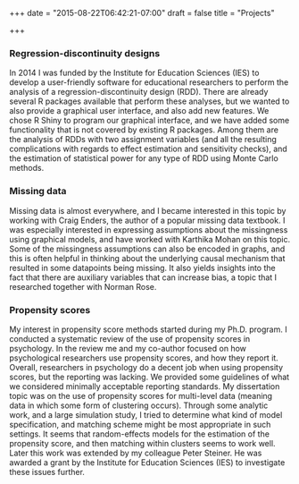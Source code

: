 +++
date = "2015-08-22T06:42:21-07:00"
draft = false
title = "Projects"

+++


### Regression-discontinuity designs
In 2014 I was funded by the Institute for Education Sciences (IES) to develop a user-friendly software for educational researchers to perform the analysis of a regression-discontinuity design (RDD). There are already several R packages available that perform these analyses, but we wanted to also provide a graphical user interface, and also add new features. We chose R Shiny to program our graphical interface, and we have added some functionality that is not covered by existing R packages. Among them are the analysis of RDDs with two assignment variables (and all the resulting complications with regards to effect estimation and sensitivity checks), and the estimation of statistical power for any type of RDD using Monte Carlo methods. 


### Missing data
Missing data is almost everywhere, and I became interested in this topic by working with Craig Enders, the author of a popular missing data textbook. I was especially interested in expressing assumptions about the missingness using graphical models, and have worked with Karthika Mohan on this topic. Some of the missingness assumptions can also be encoded in graphs, and this is often helpful in thinking about the underlying causal mechanism that resulted in some datapoints being missing. It also yields insights into the fact that there are auxiliary variables that can increase bias, a topic that I researched together with Norman Rose. 


### Propensity scores
My interest in propensity score methods started during my Ph.D. program. I conducted a systematic review of the use of propensity scores in psychology. In the review me and my co-author focused on how psychological researchers use propensity scores, and how they report it. Overall, researchers in psychology do a decent job when using propensity scores, but the reporting was lacking. We provided some guidelines of what we considered minimally acceptable reporting standards. My dissertation topic was on the use of propensity scores for multi-level data (meaning data in which some form of clustering occurs). Through some analytic work, and a large simulation study, I tried to determine what kind of model specification, and matching scheme might be most appropriate in such settings. It seems that random-effects models for the estimation of the propensity score, and then matching within clusters seems to work well. Later this work was extended by my colleague Peter Steiner. He was awarded a grant by the Institute for Education Sciences (IES) to investigate these issues further. 